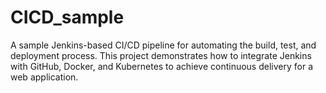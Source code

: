 # CICD_sample
A sample Jenkins-based CI/CD pipeline for automating the build, test, and deployment process. This project demonstrates how to integrate Jenkins with GitHub, Docker, and Kubernetes to achieve continuous delivery for a web application.
